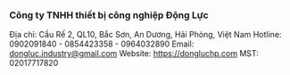 ### Công ty TNHH thiết bị công nghiệp Động Lực
Địa chỉ: Cầu Rế 2, QL10, Bắc Sơn, An Dương, Hải Phòng, Việt Nam
Hotline: 0902091840 - 0854423358 - 0964032890
Email: dongluc.industry@gmail.com
Website: https://dongluchp.com
MST: 02017717820

<!--
**Dongluchpvn/dongluchpvn** is a ✨ _special_ ✨ repository because its `README.md` (this file) appears on your GitHub profile.

Here are some ideas to get you started:

- 🔭 I’m currently working on ...
- 🌱 I’m currently learning ...
- 👯 I’m looking to collaborate on ...
- 🤔 I’m looking for help with ...
- 💬 Ask me about ...
- 📫 How to reach me: ...
- 😄 Pronouns: ...
- ⚡ Fun fact: ...
-->
